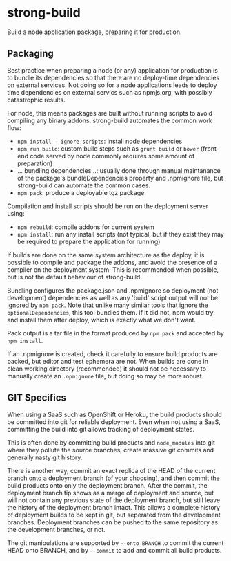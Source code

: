 # strong-build

Build a node application package, preparing it for production.

## Packaging

Best practice when preparing a node (or any) application for production is to
bundle its dependencies so that there are no deploy-time dependencies on
external services.  Not doing so for a node applications leads to deploy time
dependencies on external servics such as npmjs.org, with possibly catastrophic
results.

For node, this means packages are built without running scripts to avoid
compiling any binary addons. strong-build automates the common work flow:

- `npm install --ignore-scripts`: install node dependencies
- `npm run build`: custom build steps such as `grunt build` or `bower`
  (front-end code served by node commonly requires some amount of preparation)
- ... bundling dependencies...: usually done through manual maintanance of the
  package's bundleDependencies property and .npmignore file, but strong-build
  can automate the common cases.
- `npm pack`: produce a deployable tgz package

Compilation and install scripts should be run on the deployment server using:

- `npm rebuild`: compile addons for current system
- `npm install`: run any install scripts (not typical, but if they exist
  they may be required to prepare the application for running)

If builds are done on the same system architecture as the deploy, it is possible
to compile and package the addons, and avoid the presence of a compiler on the
deployment system. This is recommended when possible, but is not the default
behaviour of strong-build.

Bundling configures the package.json and .npmignore so deployment (not
development) dependencies as well as any 'build' script output will
not be ignored by `npm pack`. Note that unlike many similar tools that ignore
the `optionalDependencies`, this tool bundles them. If it did not, npm would
try and install them after deploy, which is exactly what we don't want.

Pack output is a tar file in the format produced by `npm pack` and
accepted by `npm install`.

If an .npmignore is created, check it carefully to ensure build products are
packed, but editor and test ephemera are not. When builds are done in clean
working directory (recommended) it should not be necessary to manually create an
`.npmignore` file, but doing so may be more robust.

## GIT Specifics

When using a SaaS such as OpenShift or Heroku, the build products should be
committed into git for reliable deployment. Even when not using a SaaS,
committing the build into git allows tracking of deployment states.

This is often done by committing build products and `node_modules` into
git where they pollute the source branches, create massive git commits and
generally nasty git history.

There is another way, commit an exact replica of the HEAD of the current branch
onto a deployment branch (of your choosing), and then commit the build products
onto only the deployment branch. After the commit, the deployment branch tip
shows as a merge of deployment and source, but will not contain any previous
state of the deployment branch, but still leave the history of the deployment
branch intact. This allows a complete history of deployment builds to be kept in
git, but seperated from the development branches. Deployment branches can be
pushed to the same repository as the development branches, or not.

The git manipulations are supported by `--onto BRANCH` to commit the current
HEAD onto BRANCH, and by `--commit` to add and commit all build products.
